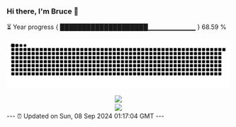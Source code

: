 ### Hi there, I'm Bruce 👋
⏳ Year progress { ████████████████████▁▁▁▁▁▁▁▁▁▁ } 68.59 %

![](https://raw.githubusercontent.com/Swiftie13st/Swiftie13st/main/assets/github-contribution-grid-snake-dark.svg)


<div align="center"> <img src="https://metrics.lecoq.io/Swiftie13st?template=classic&config.timezone=Asia%2FShanghai"> </div>

<div align="center"> <img src="https://github-readme-streak-stats.herokuapp.com/?user=Swiftie13st" /> </div>
---
⏰ Updated on Sun, 08 Sep 2024 01:17:04 GMT
---

